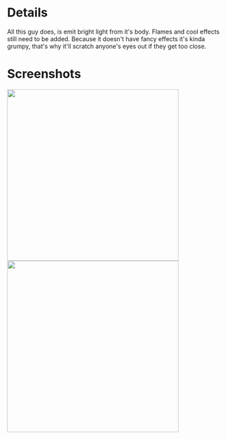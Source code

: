 # Details #

All this guy does, is emit bright light from it's body. Flames and cool effects still need to be added. Because it doesn't have fancy effects it's kinda grumpy, that's why it'll scratch anyone's eyes out if they get too close.


# Screenshots #

<a href='http://rbttinvasion.googlecode.com/svn/trunk/Screenshots/RBTTPhoenix1.jpg'>
<img src='http://rbttinvasion.googlecode.com/svn/trunk/Screenshots/RBTTPhoenix1.jpg' width='400></a'>
<a href='http://rbttinvasion.googlecode.com/svn/trunk/Screenshots/RBTTPhoenix2.jpg'>
<img src='http://rbttinvasion.googlecode.com/svn/trunk/Screenshots/RBTTPhoenix2.jpg' width='400></a'>